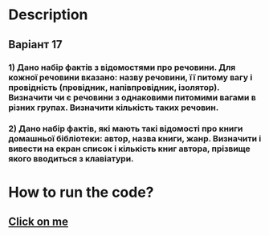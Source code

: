 

# Description
## Варіант 17
### 1) Дано набір фактів з відомостями про речовини. Для кожної речовини вказано: назву речовини, її питому вагу і провідність (провідник, напівпровідник, ізолятор). Визначити чи є речовини з однаковими питомими вагами в різних групах. Визначити кількість таких речовин.
### 2) Дано набір фактів, які мають такі відомості про книги домашньої бібліотеки: автор, назва книги, жанр. Визначити і вивести на екран список і кількість книг автора, прізвище якого вводиться з клавіатури.
# How to run the code?
## [Click on me](https://github.com/OlegSfrnk/AI/blob/master/README.md)